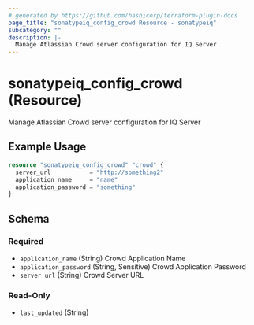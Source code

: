 ```yaml
---
# generated by https://github.com/hashicorp/terraform-plugin-docs
page_title: "sonatypeiq_config_crowd Resource - sonatypeiq"
subcategory: ""
description: |-
  Manage Atlassian Crowd server configuration for IQ Server
---
```


# sonatypeiq_config_crowd (Resource)

Manage Atlassian Crowd server configuration for IQ Server

## Example Usage

```terraform
resource "sonatypeiq_config_crowd" "crowd" {
  server_url           = "http://something2"
  application_name     = "name"
  application_password = "something"
}
```

<!-- schema generated by tfplugindocs -->
## Schema

### Required

- `application_name` (String) Crowd Application Name
- `application_password` (String, Sensitive) Crowd Application Password
- `server_url` (String) Crowd Server URL

### Read-Only

- `last_updated` (String)
